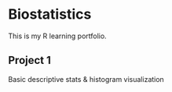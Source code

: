 # Biostatistics
This is my R learning portfolio.

## Project 1
Basic descriptive stats & histogram visualization
